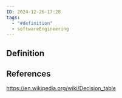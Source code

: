 ```yaml
---
ID: 2024-12-26-17:28
tags:
  - "#definition"
  - softwareEngineering
---
```

## Definition


## References
https://en.wikipedia.org/wiki/Decision_table
